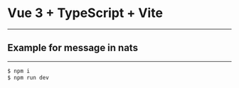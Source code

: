 # Vue 3 + TypeScript + Vite

---

## Example for message in nats

---

```sh
$ npm i
$ npm run dev
```
